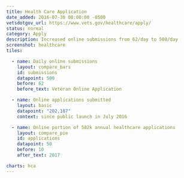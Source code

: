 ```yaml
---
title: Health Care Application
date_added: 2016-07-30 00:00:00 -0500
vetsdotgov_url: https://www.vets.gov/healthcare/apply/
status: normal
category: Apply
description: Increased online submissions from 62/day to 500/day
screenshot: healthcare
tiles:

  - name: Daily online submissions
    layout: compare_bars
    id: submissions
    datapoint: 500
    before: 62
    before_text: Veteran Online Application

  - name: Online applications submitted
    layout: basic
    datapoint: "202,187"
    context: since public launch in July 2016

  - name: Online portion of 582k annual healthcare applications
    layout: compare_pie
    id: applications
    datapoint: 50
    before: 10
    after_text: 2017

charts: hca
---
```

